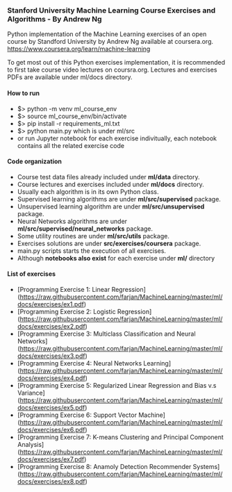 ### Stanford University Machine Learning Course Exercises and Algorithms - By Andrew Ng 

Python implementation of the Machine Learning exercises of an open course by
Standford University by Andrew Ng available at coursera.org.
https://www.coursera.org/learn/machine-learning

To get most out of this Python exercises implementation,
it is recommended to first take course video lectures on coursra.org.
Lectures and exercises PDFs are available under ml/docs directory.
  
#### How to run
  * $> python -m venv ml_course_env
  * $> source ml_course_env/bin/activate
  * $> pip install -r requirements_ml.txt
  * $> python main.py  which is under ml/src
  * or run Jupyter notebook for each exercise indivitually, each notebook
    contains all the related exercise code
  
#### Code organization
  * Course test data files already included under **ml/data** directory.
  * Course lectures and exercises included under **ml/docs** directory.
  * Usually each algorithm is in its own Python class.
  * Supervised learning algorithms are under **ml/src/supervised** package.
  * Unsupervised learning algorithm are under **ml/src/unsupervised** package.
  * Neural Networks algorithms are under **ml/src/supervised/neural_networks** package.
  * Some utility routines are under **ml/src/utils** package.
  * Exercises solutions are under **src/exercises/coursera** package.
  * main.py scripts starts the execution of all exercises.
  * Although **notebooks also exist** for each exercise under **ml/** directory

#### List of exercises
  * [Programming Exercise 1: Linear Regression] (https://raw.githubusercontent.com/farjan/MachineLearning/master/ml/docs/exercises/ex1.pdf)
  * [Programming Exercise 2: Logistic Regression] (https://raw.githubusercontent.com/farjan/MachineLearning/master/ml/docs/exercises/ex2.pdf)
  * [Programming Exercise 3: Multiclass Classification and Neural Networks] (https://raw.githubusercontent.com/farjan/MachineLearning/master/ml/docs/exercises/ex3.pdf)
  * [Programming Exercise 4: Neural Networks Learning] (https://raw.githubusercontent.com/farjan/MachineLearning/master/ml/docs/exercises/ex4.pdf)
  * [Programming Exercise 5: Regularized Linear Regression and Bias v.s Variance] (https://raw.githubusercontent.com/farjan/MachineLearning/master/ml/docs/exercises/ex5.pdf)
  * [Programming Exercise 6: Support Vector Machine] (https://raw.githubusercontent.com/farjan/MachineLearning/master/ml/docs/exercises/ex6.pdf)
  * [Programming Exercise 7: K-means Clustering and Principal Component Analysis] (https://raw.githubusercontent.com/farjan/MachineLearning/master/ml/docs/exercises/ex7.pdf)
  * [Programming Exercise 8: Anamoly Detection Recommender Systems] (https://raw.githubusercontent.com/farjan/MachineLearning/master/ml/docs/exercises/ex8.pdf)
